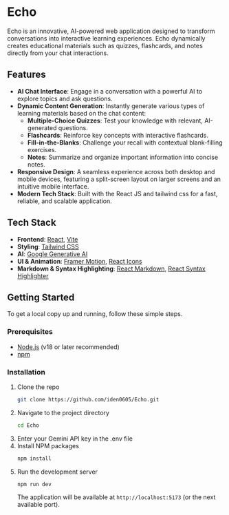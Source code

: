 # Echo

Echo is an innovative, AI-powered web application designed to transform conversations into interactive learning experiences. Echo dynamically creates educational materials such as quizzes, flashcards, and notes directly from your chat interactions.

## Features

- **AI Chat Interface**: Engage in a conversation with a powerful AI to explore topics and ask questions.
- **Dynamic Content Generation**: Instantly generate various types of learning materials based on the chat content:
  - **Multiple-Choice Quizzes**: Test your knowledge with relevant, AI-generated questions.
  - **Flashcards**: Reinforce key concepts with interactive flashcards.
  - **Fill-in-the-Blanks**: Challenge your recall with contextual blank-filling exercises.
  - **Notes**: Summarize and organize important information into concise notes.
- **Responsive Design**: A seamless experience across both desktop and mobile devices, featuring a split-screen layout on larger screens and an intuitive mobile interface.
- **Modern Tech Stack**: Built with the React JS and tailwind css for a fast, reliable, and scalable application.

## Tech Stack

- **Frontend**: [React](https://reactjs.org/), [Vite](https://vitejs.dev/)
- **Styling**: [Tailwind CSS](https://tailwindcss.com/)
- **AI**: [Google Generative AI](https://ai.google/)
- **UI & Animation**: [Framer Motion](https://www.framer.com/motion/), [React Icons](https://react-icons.github.io/react-icons/)
- **Markdown & Syntax Highlighting**: [React Markdown](https://github.com/remarkjs/react-markdown), [React Syntax Highlighter](https://github.com/react-syntax-highlighter/react-syntax-highlighter)

## Getting Started

To get a local copy up and running, follow these simple steps.

### Prerequisites

- [Node.js](https://nodejs.org/) (v18 or later recommended)
- [npm](https://www.npmjs.com/)

### Installation

1. Clone the repo
   ```sh
   git clone https://github.com/iden0605/Echo.git
   ```
2. Navigate to the project directory
   ```sh
   cd Echo
   ```
3. Enter your Gemini API key in the .env file
4. Install NPM packages
   ```sh
   npm install
   ```
5. Run the development server
   ```sh
   npm run dev
   ```
   The application will be available at `http://localhost:5173` (or the next available port).
